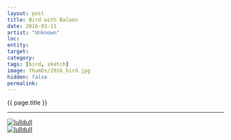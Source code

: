 ```yaml
---
layout: post
title: Bird with Baloon
date: 2016-03-11
artist: "Unknown"
loc: 
entity: 
target: 
category: 
tags: [bird, sketch]
image: thumbs/2016_bird.jpg
hidden: false
permalink:
---
```




<div class="highlight2">{{ page.title }}</div>

---



<div class="post_image">
	<a href="{{ site.baseurl }}/images/posts/2016_bird/001.jpg" target="_blank">
	<img src="{{ site.baseurl }}/images/posts/2016_bird/001.jpg" alt="lulldull"></a>
</div>

<div class="post_image">
	<a href="{{ site.baseurl }}/images/posts/2016_bird/002.jpg" target="_blank">
	<img src="{{ site.baseurl }}/images/posts/2016_bird/002.jpg" alt="lulldull"></a>
</div>
